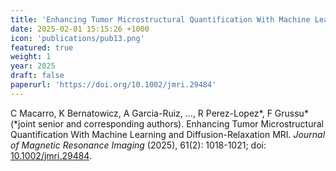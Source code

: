 ```yaml
---
title: 'Enhancing Tumor Microstructural Quantification With Machine Learning and Diffusion-Relaxation MRI'
date: 2025-02-01 15:15:26 +1000
icon: 'publications/pub13.png'
featured: true
weight: 1
year: 2025
draft: false
paperurl: 'https://doi.org/10.1002/jmri.29484'
---
```


C Macarro, K Bernatowicz, A Garcia-Ruiz, ..., R Perez-Lopez*, F Grussu* (*joint senior and corresponding authors). Enhancing Tumor Microstructural Quantification With Machine Learning and Diffusion-Relaxation MRI. *Journal of Magnetic Resonance Imaging* (2025), 61(2): 1018-1021; doi: [10.1002/jmri.29484](https://doi.org/10.1002/jmri.29484).
